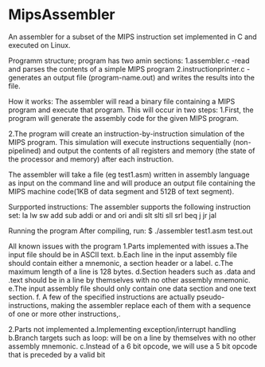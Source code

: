 # MipsAssembler

An assembler for a subset of the MIPS instruction set implemented in C and executed on Linux.

Programm structure;
program has two amin sections:
  1.assembler.c -read and parses the contents of a simple MIPS program
  2.instructionprinter.c -generates an output file (program-name.out) and writes the results into the file.

How it works:
The assembler will read a binary file containing a MIPS program and execute that program.
This will occur in two steps:
   1.First, the program will generate the assembly code for the given MIPS program.

   2.The program will create an instruction-by-instruction simulation of the MIPS program. This
   simulation will execute instructions sequentially (non-pipelined) and output the contents of all
   registers and memory (the state of the processor and memory) after each instruction.

The assembler will take a file (eg test1.asm) written in assembly language as input on the command line
and will produce an output file containing the MIPS machine code(1KB of data segment and 512B of text segment).

Surpported instructions:
The assembler supports the following instruction set:
la
lw
sw
add
sub
addi
or
and
ori
andi
slt
slti
sll
srl
beq
j
jr
jal

Running the program
After compiling, run:
$ ./assembler test1.asm test.out

All known issues with the program
 1.Parts implemented with issues
    a.The input file should be in ASCII text.
    b.Each line in the input assembly file should contain either a mnemonic, a section header or a label.
    c.The maximum length of a line is 128 bytes.
    d.Section headers such as .data and .text should be in a line by themselves with no other assembly mnemonic.
    e.The input assembly file should only contain one data section and one text section.
    f. A few of the specified instructions are actually pseudo-instructions, making the assembler replace each of them with a sequence of one or more other instructions,.
  
 2.Parts not implemented
   a.Implementing exception/interrupt handling
   b.Branch targets such as loop: will be on a line by themselves with no other assembly mnemonic.
   c.Instead of a 6 bit opcode, we will use a 5 bit opcode that is preceded by a valid bit
